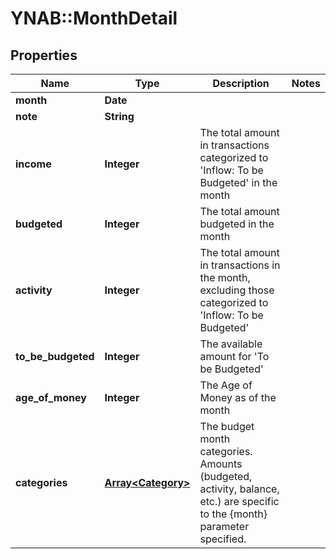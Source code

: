 # YNAB::MonthDetail

## Properties
Name | Type | Description | Notes
------------ | ------------- | ------------- | -------------
**month** | **Date** |  | 
**note** | **String** |  | 
**income** | **Integer** | The total amount in transactions categorized to &#39;Inflow: To be Budgeted&#39; in the month | 
**budgeted** | **Integer** | The total amount budgeted in the month | 
**activity** | **Integer** | The total amount in transactions in the month, excluding those categorized to &#39;Inflow: To be Budgeted&#39; | 
**to_be_budgeted** | **Integer** | The available amount for &#39;To be Budgeted&#39; | 
**age_of_money** | **Integer** | The Age of Money as of the month | 
**categories** | [**Array&lt;Category&gt;**](Category.md) | The budget month categories.  Amounts (budgeted, activity, balance, etc.) are specific to the {month} parameter specified. | 


